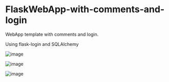 # FlaskWebApp-with-comments-and-login

WebApp template with comments and login.

Using flask-login and SQLAlchemy

![image](https://user-images.githubusercontent.com/85147135/235986897-7addbf7f-b928-47e8-b855-67f0260177e6.png)

![image](https://user-images.githubusercontent.com/85147135/235987039-5ca92846-6544-4047-9ab9-a805c57a5811.png)

![image](https://user-images.githubusercontent.com/85147135/235986682-b14ffa6a-89ac-480a-b5c7-005df0e5d0a9.png)

